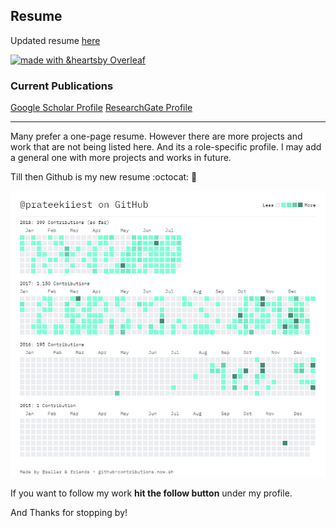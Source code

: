 ## Resume



Updated resume [here](https://github.com/prateekiiest/Resume/blob/master/SWResumePrateek.pdf)

[![made with &heartsby Overleaf](https://img.shields.io/badge/made%20with%20%E2%9D%A4-by%20Overleaf-brightgreen.svg)](http://shields.io/#your-badge)


### Current Publications

[Google Scholar Profile](https://scholar.google.co.in/citations?hl=en&user=2CiQLkYAAAAJ)
[ResearchGate Profile](https://www.researchgate.net/profile/Prateek_Chanda)


---------------------------------------


Many prefer a one-page resume. However there are more projects and work that are not being listed here. And its a role-specific profile.
I may add a general one with more projects and works in future.

Till then Github is my new resume :octocat: :metal: 

![](https://github.com/prateekiiest/Resume/blob/master/contributions%20(2).png)

If you want to follow my work **hit the follow button** under my profile.

And Thanks for stopping by!
